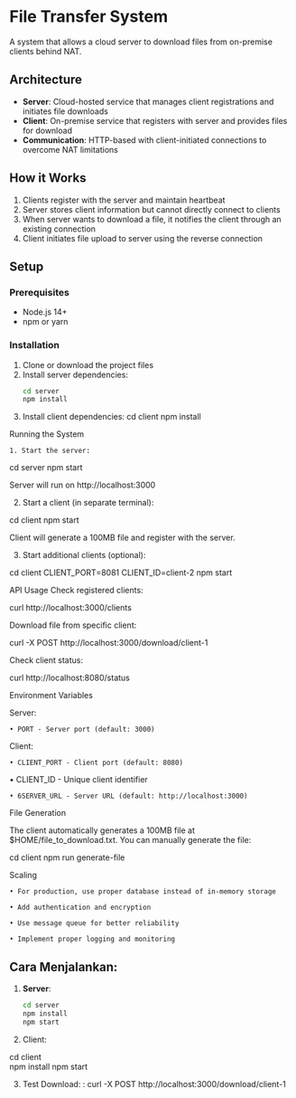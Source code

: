 # File Transfer System

A system that allows a cloud server to download files from on-premise clients behind NAT.

## Architecture

- **Server**: Cloud-hosted service that manages client registrations and initiates file downloads
- **Client**: On-premise service that registers with server and provides files for download
- **Communication**: HTTP-based with client-initiated connections to overcome NAT limitations

## How it Works

1. Clients register with the server and maintain heartbeat
2. Server stores client information but cannot directly connect to clients
3. When server wants to download a file, it notifies the client through an existing connection
4. Client initiates file upload to server using the reverse connection

## Setup

### Prerequisites

- Node.js 14+ 
- npm or yarn

### Installation

1. Clone or download the project files
2. Install server dependencies:
   ```bash
   cd server
   npm install


3. Install client dependencies:
cd client
npm install

Running the System

    1. Start the server:
cd server
npm start

Server will run on http://localhost:3000

2. Start a client (in separate terminal):

cd client
npm start

Client will generate a 100MB file and register with the server.

3. Start additional clients (optional):

cd client
CLIENT_PORT=8081 CLIENT_ID=client-2 npm start

API Usage
Check registered clients:

curl http://localhost:3000/clients

Download file from specific client:

curl -X POST http://localhost:3000/download/client-1

Check client status:

curl http://localhost:8080/status

Environment Variables

Server:

    • PORT - Server port (default: 3000)

Client:

    • CLIENT_PORT - Client port (default: 8080)

   •  CLIENT_ID - Unique client identifier

    • 6SERVER_URL - Server URL (default: http://localhost:3000)

File Generation

The client automatically generates a 100MB file at $HOME/file_to_download.txt. You can manually generate the file:

cd client
npm run generate-file

Scaling

    • For production, use proper database instead of in-memory storage

    • Add authentication and encryption

    • Use message queue for better reliability

    • Implement proper logging and monitoring


## Cara Menjalankan:

1. **Server**:
   ```bash
   cd server
   npm install
   npm start

2. Client:

cd client  
npm install
npm start

3. Test Download: : 
curl -X POST http://localhost:3000/download/client-1
